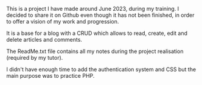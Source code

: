 This is a project I have made around June 2023, during my training. I decided to share it on Github even though it has not been finished, in order to offer a vision of my work and progression. 

It is a base for a blog with a CRUD which allows to read, create, edit and delete articles and comments.

The ReadMe.txt file contains all my notes during the project realisation (required by my tutor).

I didn't have enough time to add the authentication system and CSS but the main purpose was to practice PHP.